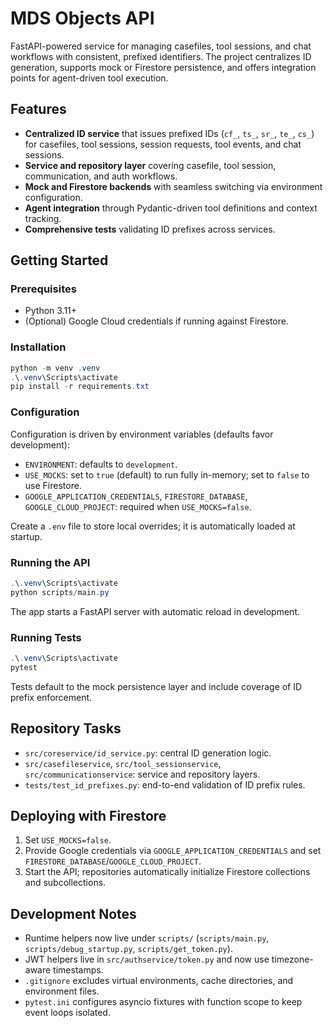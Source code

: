 # MDS Objects API

FastAPI-powered service for managing casefiles, tool sessions, and chat workflows with consistent, prefixed identifiers. The project centralizes ID generation, supports mock or Firestore persistence, and offers integration points for agent-driven tool execution.

## Features

- **Centralized ID service** that issues prefixed IDs (`cf_`, `ts_`, `sr_`, `te_`, `cs_`) for casefiles, tool sessions, session requests, tool events, and chat sessions.
- **Service and repository layer** covering casefile, tool session, communication, and auth workflows.
- **Mock and Firestore backends** with seamless switching via environment configuration.
- **Agent integration** through Pydantic-driven tool definitions and context tracking.
- **Comprehensive tests** validating ID prefixes across services.

## Getting Started

### Prerequisites

- Python 3.11+
- (Optional) Google Cloud credentials if running against Firestore.

### Installation

```powershell
python -m venv .venv
.\.venv\Scripts\activate
pip install -r requirements.txt
```

### Configuration

Configuration is driven by environment variables (defaults favor development):

- `ENVIRONMENT`: defaults to `development`.
- `USE_MOCKS`: set to `true` (default) to run fully in-memory; set to `false` to use Firestore.
- `GOOGLE_APPLICATION_CREDENTIALS`, `FIRESTORE_DATABASE`, `GOOGLE_CLOUD_PROJECT`: required when `USE_MOCKS=false`.

Create a `.env` file to store local overrides; it is automatically loaded at startup.

### Running the API

```powershell
.\.venv\Scripts\activate
python scripts/main.py
```

The app starts a FastAPI server with automatic reload in development.

### Running Tests

```powershell
.\.venv\Scripts\activate
pytest
```

Tests default to the mock persistence layer and include coverage of ID prefix enforcement.

## Repository Tasks

- `src/coreservice/id_service.py`: central ID generation logic.
- `src/casefileservice`, `src/tool_sessionservice`, `src/communicationservice`: service and repository layers.
- `tests/test_id_prefixes.py`: end-to-end validation of ID prefix rules.

## Deploying with Firestore

1. Set `USE_MOCKS=false`.
2. Provide Google credentials via `GOOGLE_APPLICATION_CREDENTIALS` and set `FIRESTORE_DATABASE`/`GOOGLE_CLOUD_PROJECT`.
3. Start the API; repositories automatically initialize Firestore collections and subcollections.

## Development Notes

- Runtime helpers now live under `scripts/` (`scripts/main.py`, `scripts/debug_startup.py`, `scripts/get_token.py`).
- JWT helpers live in `src/authservice/token.py` and now use timezone-aware timestamps.
- `.gitignore` excludes virtual environments, cache directories, and environment files.
- `pytest.ini` configures asyncio fixtures with function scope to keep event loops isolated.
